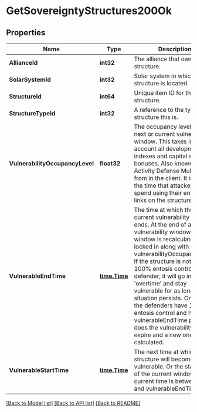 # GetSovereigntyStructures200Ok

## Properties
Name | Type | Description | Notes
------------ | ------------- | ------------- | -------------
**AllianceId** | **int32** | The alliance that owns the structure.  | [default to null]
**SolarSystemId** | **int32** | Solar system in which the structure is located.  | [default to null]
**StructureId** | **int64** | Unique item ID for this structure. | [default to null]
**StructureTypeId** | **int32** | A reference to the type of structure this is.  | [default to null]
**VulnerabilityOccupancyLevel** | **float32** | The occupancy level for the next or current vulnerability window. This takes into account all development indexes and capital system bonuses. Also known as Activity Defense Multiplier from in the client. It increases the time that attackers must spend using their entosis links on the structure.  | [optional] [default to null]
**VulnerableEndTime** | [**time.Time**](time.Time.md) | The time at which the next or current vulnerability window ends. At the end of a vulnerability window the next window is recalculated and locked in along with the vulnerabilityOccupancyLevel. If the structure is not in 100% entosis control of the defender, it will go in to &#39;overtime&#39; and stay vulnerable for as long as that situation persists. Only once the defenders have 100% entosis control and has the vulnerableEndTime passed does the vulnerability interval expire and a new one is calculated.  | [optional] [default to null]
**VulnerableStartTime** | [**time.Time**](time.Time.md) | The next time at which the structure will become vulnerable. Or the start time of the current window if current time is between this and vulnerableEndTime.  | [optional] [default to null]

[[Back to Model list]](../README.md#documentation-for-models) [[Back to API list]](../README.md#documentation-for-api-endpoints) [[Back to README]](../README.md)



